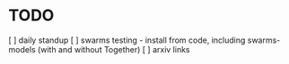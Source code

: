 # TODO
[ ] daily standup
[ ] swarms testing - install from code, including swarms-models (with and without Together)
[ ] arxiv links

